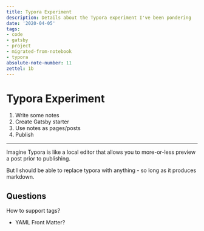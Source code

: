 ```yaml
---
title: Typora Experiment
description: Details about the Typora experiment I've been pondering
date: '2020-04-05'
tags:
- code
- gatsby
- project
- migrated-from-notebook
- typora
absolute-note-number: 11
zettel: 1b
---
```




# Typora Experiment



1. Write some notes
2. Create Gatsby starter
3. Use notes as pages/posts
4. Publish



---



Imagine Typora is like a local editor that allows you to more-or-less preview a post prior to publishing.



But I should be able to replace typora with anything - so long as it produces markdown.



## Questions

How to support tags?

- YAML Front Matter?